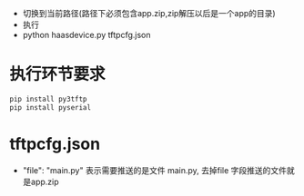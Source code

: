 * 切换到当前路径(路径下必须包含app.zip,zip解压以后是一个app的目录)
* 执行
* python  haasdevice.py tftpcfg.json

# 执行环节要求

```Python
pip install py3tftp
pip install pyserial
```

# tftpcfg.json

* "file": "main.py"
表示需要推送的是文件 main.py, 去掉file 字段推送的文件就是app.zip
